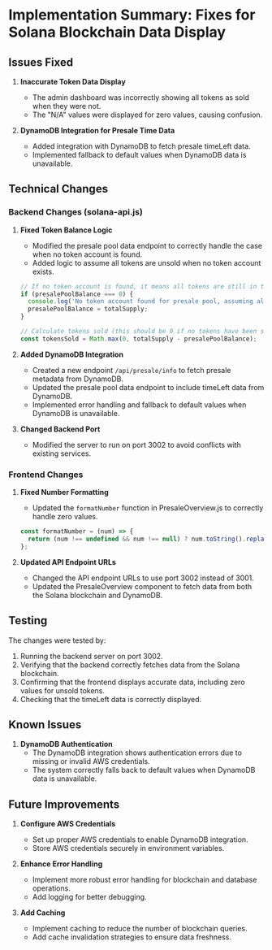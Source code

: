 # Implementation Summary: Fixes for Solana Blockchain Data Display

## Issues Fixed

1. **Inaccurate Token Data Display**
   - The admin dashboard was incorrectly showing all tokens as sold when they were not.
   - The "N/A" values were displayed for zero values, causing confusion.

2. **DynamoDB Integration for Presale Time Data**
   - Added integration with DynamoDB to fetch presale timeLeft data.
   - Implemented fallback to default values when DynamoDB data is unavailable.

## Technical Changes

### Backend Changes (solana-api.js)

1. **Fixed Token Balance Logic**
   - Modified the presale pool data endpoint to correctly handle the case when no token account is found.
   - Added logic to assume all tokens are unsold when no token account exists.
   ```javascript
   // If no token account is found, it means all tokens are still in the presale pool
   if (presalePoolBalance === 0) {
     console.log('No token account found for presale pool, assuming all tokens are unsold');
     presalePoolBalance = totalSupply;
   }
   
   // Calculate tokens sold (this should be 0 if no tokens have been sold)
   const tokensSold = Math.max(0, totalSupply - presalePoolBalance);
   ```

2. **Added DynamoDB Integration**
   - Created a new endpoint `/api/presale/info` to fetch presale metadata from DynamoDB.
   - Updated the presale pool data endpoint to include timeLeft data from DynamoDB.
   - Implemented error handling and fallback to default values when DynamoDB is unavailable.

3. **Changed Backend Port**
   - Modified the server to run on port 3002 to avoid conflicts with existing services.

### Frontend Changes

1. **Fixed Number Formatting**
   - Updated the `formatNumber` function in PresaleOverview.js to correctly handle zero values.
   ```javascript
   const formatNumber = (num) => {
     return (num !== undefined && num !== null) ? num.toString().replace(/\B(?=(\d{3})+(?!\d))/g, ",") : 'N/A';
   };
   ```

2. **Updated API Endpoint URLs**
   - Changed the API endpoint URLs to use port 3002 instead of 3001.
   - Updated the PresaleOverview component to fetch data from both the Solana blockchain and DynamoDB.

## Testing

The changes were tested by:
1. Running the backend server on port 3002.
2. Verifying that the backend correctly fetches data from the Solana blockchain.
3. Confirming that the frontend displays accurate data, including zero values for unsold tokens.
4. Checking that the timeLeft data is correctly displayed.

## Known Issues

1. **DynamoDB Authentication**
   - The DynamoDB integration shows authentication errors due to missing or invalid AWS credentials.
   - The system correctly falls back to default values when DynamoDB data is unavailable.

## Future Improvements

1. **Configure AWS Credentials**
   - Set up proper AWS credentials to enable DynamoDB integration.
   - Store AWS credentials securely in environment variables.

2. **Enhance Error Handling**
   - Implement more robust error handling for blockchain and database operations.
   - Add logging for better debugging.

3. **Add Caching**
   - Implement caching to reduce the number of blockchain queries.
   - Add cache invalidation strategies to ensure data freshness.
